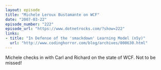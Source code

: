 ```yaml
---
layout: episode
title: "Michele Leroux Bustamante on WCF"
date: "2007-03-22"
episode_number: "222"
episode_url: "https://www.dotnetrocks.com/?show=222"
links:
- title: "In Defense of the 'smackdown' Learning Model (n5y)"
  url: "http://www.codinghorror.com/blog/archives/000630.html"
---
```


Michele checks in with Carl and Richard on the state of WCF. Not to be missed!
